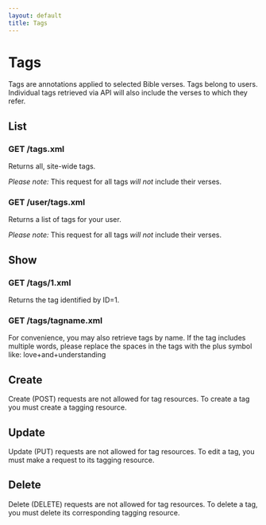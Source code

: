 ```yaml
---
layout: default
title: Tags
---
```


# Tags

Tags are annotations applied to selected Bible verses.  Tags belong to users.  Individual tags retrieved via API will also include the verses to which they refer.                                                                             

## List

### GET /tags.xml

Returns all, site-wide tags.  

*Please note:* This request for all tags *will not* include their verses.

### GET /user/tags.xml

Returns a list of tags for your user.

*Please note:* This request for all tags *will not* include their verses.

## Show

### GET /tags/1.xml

Returns the tag identified by ID=1.  

### GET /tags/tagname.xml

For convenience, you may also retrieve tags by name.  If the tag includes multiple words, please replace the spaces in the tags with the plus symbol like: love+and+understanding

## Create

Create (POST) requests are not allowed for tag resources.  To create a tag you must create a tagging resource.

## Update

Update (PUT) requests are not allowed for tag resources.  To edit a tag, you must make a request to its tagging resource.

## Delete

Delete (DELETE) requests are not allowed for tag resources.  To delete a tag, you must delete its corresponding tagging resource.
